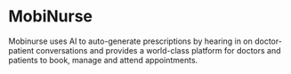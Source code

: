 # MobiNurse
Mobinurse uses AI to auto-generate prescriptions by hearing in on doctor-patient conversations and provides a world-class platform for doctors and patients to book, manage and attend appointments.
